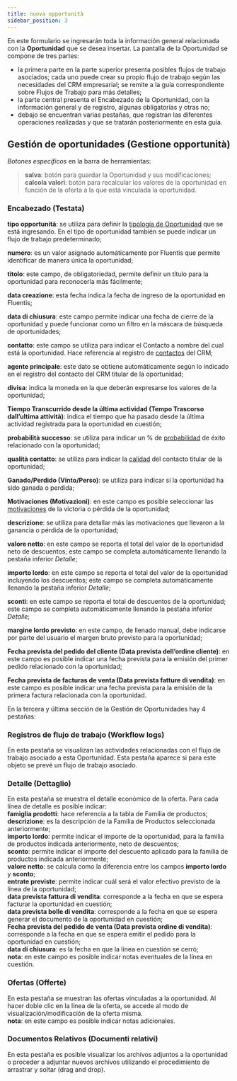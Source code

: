 ```yaml
---
title: nuova opportunità
sidebar_position: 3
---
```


En este formulario se ingresarán toda la información general relacionada con la **Oportunidad** que se desea insertar. La pantalla de la Oportunidad se compone de tres partes:

- la primera parte en la parte superior presenta posibles flujos de trabajo asociados; cada uno puede crear su propio flujo de trabajo según las necesidades del CRM empresarial; se remite a la guía correspondiente sobre Flujos de Trabajo para más detalles;  
- la parte central presenta el Encabezado de la Oportunidad, con la información general y de registro, algunas obligatorias y otras no;  
- debajo se encuentran varias pestañas, que registran las diferentes operaciones realizadas y que se tratarán posteriormente en esta guía.


## Gestión de oportunidades (Gestione opportunità)

*Botones específicos* en la barra de herramientas:  
> **salva**: botón para guardar la Oportunidad y sus modificaciones;  
> **calcola valori**: botón para recalcular los valores de la oportunidad en función de la oferta a la que está vinculada la oportunidad.  

### Encabezado (Testata)    

**tipo opportunità**: se utiliza para definir la [tipología de Oportunidad](/docs/configurations/tables/crm/opportunities/opportunity-type) que se está ingresando. En el tipo de oportunidad también se puede indicar un flujo de trabajo predeterminado;

**numero**: es un valor asignado automáticamente por Fluentis que permite identificar de manera única la oportunidad;

**titolo**: este campo, de obligatoriedad, permite definir un título para la oportunidad para reconocerla más fácilmente;

**data creazione**: esta fecha indica la fecha de ingreso de la oportunidad en Fluentis;

**data di chiusura**: este campo permite indicar una fecha de cierre de la oportunidad y puede funcionar como un filtro en la máscara de búsqueda de oportunidades;

**contatto**: este campo se utiliza para indicar el Contacto a nombre del cual está la oportunidad. Hace referencia al registro de [contactos](/docs/crm/home-crm/contacts/new-contact) del CRM;

**agente principale**: este dato se obtiene automáticamente según lo indicado en el registro del contacto del CRM titular de la oportunidad;  

**divisa**: indica la moneda en la que deberán expresarse los valores de la oportunidad;

**Tiempo Transcurrido desde la última actividad (Tempo Trascorso dall’ultima attività)**: indica el tiempo que ha pasado desde la última actividad registrada para la oportunidad en cuestión;

**probabilità successo**: se utiliza para indicar un % de [probabilidad](/docs/configurations/tables/crm/opportunities/probability-progress) de éxito relacionado con la oportunidad;

**qualità contatto**: se utiliza para indicar la [calidad](/docs/configurations/tables/crm/contacts/contact-quality) del contacto titular de la oportunidad;

**Ganado/Perdido (Vinto/Perso)**: se utiliza para indicar si la oportunidad ha sido ganada o perdida;

**Motivaciones (Motivazioni)**: en este campo es posible seleccionar las [motivaciones](/docs/configurations/tables/crm/opportunities/closing-reason) de la victoria o pérdida de la oportunidad;

**descrizione**: se utiliza para detallar más las motivaciones que llevaron a la ganancia o pérdida de la oportunidad;

**valore netto**: en este campo se reporta el total del valor de la oportunidad neto de descuentos; este campo se completa automáticamente llenando la pestaña inferior *Detalle*;  

**importo lordo**: en este campo se reporta el total del valor de la oportunidad incluyendo los descuentos; este campo se completa automáticamente llenando la pestaña inferior *Detalle*;  

**sconti**: en este campo se reporta el total de descuentos de la oportunidad; este campo se completa automáticamente llenando la pestaña inferior *Detalle*;  

**margine lordo previsto**: en este campo, de llenado manual, debe indicarse por parte del usuario el margen bruto previsto para la oportunidad;

**Fecha prevista del pedido del cliente (Data prevista dell’ordine cliente)**: en este campo es posible indicar una fecha prevista para la emisión del primer pedido relacionado con la oportunidad;

**Fecha prevista de facturas de venta (Data prevista fatture di vendita)**: en este campo es posible indicar una fecha prevista para la emisión de la primera factura relacionada con la oportunidad.

En la tercera y última sección de la Gestión de Oportunidades hay 4 pestañas:

### Registros de flujo de trabajo (Workflow logs)

En esta pestaña se visualizan las actividades relacionadas con el flujo de trabajo asociado a esta Oportunidad. Esta pestaña aparece si para este objeto se prevé un flujo de trabajo asociado.        

### Detalle (Dettaglio)

En esta pestaña se muestra el detalle económico de la oferta. Para cada línea de detalle es posible indicar:  
**famiglia prodotti**: hace referencia a la tabla de Familia de productos;  
**descrizione**: es la descripción de la Familia de Productos seleccionada anteriormente;  
**importo lordo**: permite indicar el importe de la oportunidad, para la familia de productos indicada anteriormente, neto de descuentos;  
**sconto**: permite indicar el importe del descuento aplicado para la familia de productos indicada anteriormente;  
**valore netto**: se calcula como la diferencia entre los campos **importo lordo** y **sconto**;  
**entrate previste**: permite indicar cuál será el valor efectivo previsto de la línea de la oportunidad;  
**data prevista fattura di vendita**: corresponde a la fecha en que se espera facturar la oportunidad en cuestión;  
**data prevista bolle di vendita**: corresponde a la fecha en que se espera generar el documento de la oportunidad en cuestión;  
**Fecha prevista del pedido de venta (Data prevista ordine di vendita)**: corresponde a la fecha en que se espera emitir el pedido para la oportunidad en cuestión;  
**data di chiusura**: es la fecha en que la línea en cuestión se cerró;  
**nota**: en este campo es posible indicar notas eventuales de la línea en cuestión.

### Ofertas (Offerte)

En esta pestaña se muestran las ofertas vinculadas a la oportunidad. Al hacer doble clic en la línea de la oferta, se accede al modo de visualización/modificación de la oferta misma.  
**nota**: en este campo es posible indicar notas adicionales.

### Documentos Relativos (Documenti relativi)  
En esta pestaña es posible visualizar los archivos adjuntos a la oportunidad o proceder a adjuntar nuevos archivos utilizando el procedimiento de arrastrar y soltar (drag and drop).